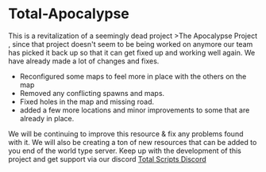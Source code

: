 # Total-Apocalypse

This is a revitalization of a seemingly dead project >The Apocalypse Project , since that project doesn't seem to be being worked on anymore our team has picked it back up so that it can get fixed up and working well again. We have already made a lot of changes and fixes.

 - Reconfigured some maps to feel more in place with the others on the map
 - Removed any conflicting spawns and maps.
 - Fixed holes in the map and missing road.
 - added a few more locations and minor improvements to some that are already in place.


We will be continuing to improve this resource & fix any problems found with it. We will also be creating a ton of new resources that can be added to you end of the world type server. Keep up with the development of this project and get support via our discord [Total Scripts Discord](https://discord.gg/Tb2hRb6F)
